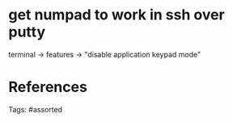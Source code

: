 # get numpad to work in ssh over putty
terminal -> features -> "disable application keypad mode"

# References

Tags:
    #assorted

